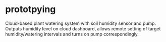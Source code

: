 # prototpying

Cloud-based plant watering system with soil humidity sensor and pump. Outputs humidity level on cloud dashboard, allows remote setting of target humidity/watering intervals and turns on pump correspondingly.
